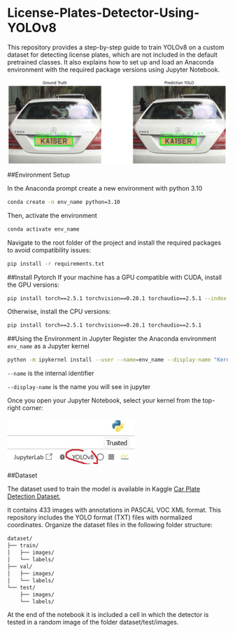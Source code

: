 # License-Plates-Detector-Using-YOLOv8

This repository provides a step-by-step guide to train YOLOv8 on a custom dataset for detecting license plates, which are not included in the default pretrained classes. It also explains how to set up and load an Anaconda environment with the required package versions using Jupyter Notebook.

![Ejemplo de imagen](im/Test.JPG)

##Environment Setup

In the Anaconda prompt create a new environment with python 3.10

```bash
conda create -n env_name python=3.10
```

Then, activate the environment

```bash
conda activate env_name
```
Navigate to the root folder of the project and install the required packages to avoid compatibility issues:

```bash
pip install -r requirements.txt
```

##Install Pytorch
If your machine has a GPU compatible with CUDA, install the GPU versions:

```bash
pip install torch==2.5.1 torchvision==0.20.1 torchaudio==2.5.1 --index-url https://download.pytorch.org/whl/cu118
```

Otherwise, install the CPU versions:

```bash
pip install torch==2.5.1 torchvision==0.20.1 torchaudio==2.5.1
```

##Using the Environment in Jupyter
Register the Anaconda environment `env_name` as a Jupyter kernel

```bash
python -m ipykernel install --user --name=env_name --display-name "Kernel_Name"
```

`--name` is the internal identifier

`--display-name` is the name you will see in jupyter

Once you open your Jupyter Notebook, select your kernel from the top-right corner:

![Ejemplo de imagen](im/jupyter_kernel.JPG)

##Dataset

The dataset used to train the model is available in Kaggle 
[Car Plate Detection Dataset](https://www.kaggle.com/datasets/andrewmvd/car-plate-detection), 

It contains 433 images with annotations in PASCAL VOC XML format. This repository includes the YOLO format (TXT) files with normalized coordinates. 
Organize the dataset files in the following folder structure:

```
dataset/
├── train/
│   ├── images/
│   └── labels/
├── val/
│   ├── images/
│   └── labels/
└── test/
    ├── images/
    └── labels/
```

At the end of the notebook it is included a cell in which the detector is tested in a random image of the folder dataset/test/images.

